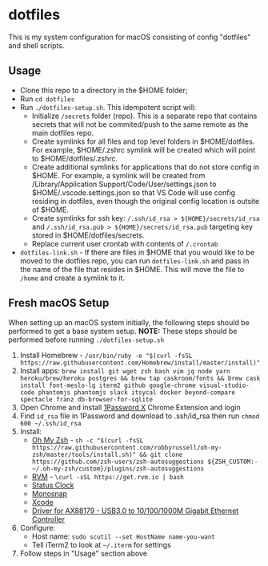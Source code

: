 # dotfiles

This is my system configuration for macOS consisting of config "dotfiles" and shell scripts.

## Usage

- Clone this repo to a directory in the $HOME folder;
- Run `cd dotfiles`
- Run `./dotfiles-setup.sh`.  This idempotent script will:
  - Initialize `/secrets` folder (repo).  This is a separate repo that contains secrets that will not be commited/push to the same remote as the main dotfiles repo.
  - Create symlinks for all files and top level folders in $HOME/dotfiles.  For example, $HOME/.zshrc symlink will be created which will point to $HOME/dotfiles/.zshrc.
  - Create additional symlinks for applications that do not store config in $HOME.  For example, a symlink will be created from /Library/Application Support/Code/User/settings.json to $HOME/.vscode.settings.json so that VS Code will use config residing in dotfiles, even though the original config location is outsite of $HOME.
  - Create symlinks for ssh key: `/.ssh/id_rsa > ${HOME}/secrets/id_rsa` and `/.ssh/id_rsa.pub > ${HOME}/secrets/id_rsa.pub` targeting key stored in $HOME/dotfiles/secrets.
  - Replace current user crontab with contents of `/.crontab`
- `dotfiles-link.sh` -  If there are files in $HOME that you would like to be moved to the dotfiles repo, you can run `dotfiles-link.sh` and pass in the name of the file that resides in $HOME.  This will move the file to `/home` and create a symlink to it.

## Fresh macOS Setup

When setting up an macOS system initially, the following steps should be performed to get a base system setup.  **NOTE:** These steps should be performed before running `./dotfiles-setup.sh`

1. Install Homebrew - `/usr/bin/ruby -e "$(curl -fsSL https://raw.githubusercontent.com/Homebrew/install/master/install)"`
2. Install apps: `brew install git wget zsh bash vim jq node yarn heroku/brew/heroku postgres && brew tap caskroom/fonts && brew cask install font-meslo-lg iterm2 github google-chrome visual-studio-code phantomjs phantomjs slack itsycal docker beyond-compare spectacle franz db-browser-for-sqlite`
1. Open Chrome and install [1Password X](https://chrome.google.com/webstore/detail/1password-x-%E2%80%93-password-ma/aeblfdkhhhdcdjpifhhbdiojplfjncoa?hl=en) Chrome Extension and login
1. Find `id_rsa` file in 1Password and download to .ssh/id_rsa then run `chmod 600 ~/.ssh/id_rsa`
1. Install:
   - [Oh My Zsh](https://github.com/robbyrussell/oh-my-zsh) - `sh -c "$(curl -fsSL https://raw.githubusercontent.com/robbyrussell/oh-my-zsh/master/tools/install.sh)" && git clone https://github.com/zsh-users/zsh-autosuggestions ${ZSH_CUSTOM:-~/.oh-my-zsh/custom}/plugins/zsh-autosuggestions`
   - [RVM](https://rvm.io/rvm/install) - `\curl -sSL https://get.rvm.io | bash`
   - [Status Clock](https://itunes.apple.com/us/app/status-clock/id552792489?mt=12)
   - [Monosnap](https://://itunes.apple.com/ru/app/monosnap/id540348655)
   - [Xcode](https://itunes.apple.com/us/app/xcode/id497799835?ls=1&mt=12)
   - [Driver for AX88179 - USB3.0 to 10/100/1000M Gigabit Ethernet Controller](http://www.asix.com.tw/products.php?op=pItemdetail&PItemID=131;71;112)
1. Configure:
   - Host name: `sudo scutil --set HostName name-you-want`
   - Tell iTerm2 to look at `~/.iterm` for settings
1. Follow steps in "Usage" section above
